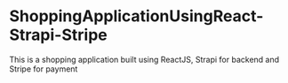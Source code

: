 # ShoppingApplicationUsingReact-Strapi-Stripe
This is a shopping application built using ReactJS, Strapi for backend and Stripe for payment

